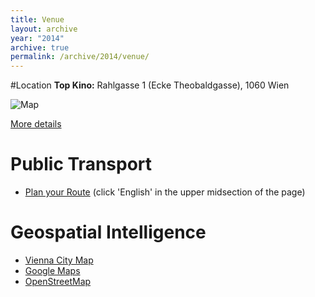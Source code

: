 ```yaml
---
title: Venue
layout: archive
year: "2014"
archive: true
permalink: /archive/2014/venue/
---
```


#Location
**Top Kino:** Rahlgasse 1 (Ecke Theobaldgasse), 1060 Wien

![Map](http://www.topkino.at/jart/projects/top-kino/images/img-db/1107355478353-614x308-center.jpeg)

[More details](http://www.topkino.at/jart/projects/top-kino/main.jart?rel=de&content-id=1106695946522)

# Public Transport
* [Plan your Route](http://www.wienerlinien.at/eportal2/ep/channelView.do/channelId/-46649?routeTo=Rahlgasse+1) (click 'English' in the upper midsection of the page)

# Geospatial Intelligence
* [Vienna City Map](http://www.wien.gv.at/stadtplan/en/grafik.aspx?lang=en&bookmark=tndhRuSoH0YLX9dDPUJMQ0FSphkgMvtFur4pcKaaR67bmzrznRyDKV2mReQr&bmadr=10069258)
* [Google Maps](https://www.google.at/maps/place/Rahlgasse+1,+1060+Wien/@48.2013366,16.3615737,17z/data=!3m1!4b1!4m2!3m1!1s0x476d07854bcc8957:0x66e07cce70332dc4)
* [OpenStreetMap](http://www.openstreetmap.org/node/1198542016)

